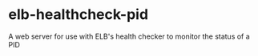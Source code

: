 # elb-healthcheck-pid
A web server for use with ELB's health checker to monitor the status of a PID
